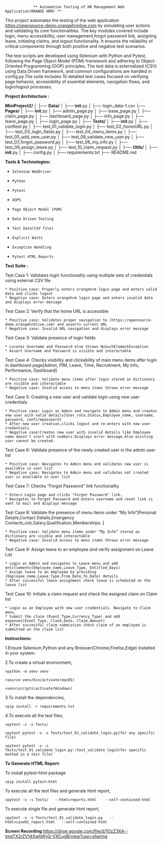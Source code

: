                  ** Automation Testing of HR Management Web Application(ORANGE HRM) **
		
This project automates the testing of the web application https://opensource-demo.orangehrmlive.com by simulating user actions and validating its core functionalities. The key modules covered include login, menu accessibility, user management,forgot password link, assigning leave, initiating claims, and logout functionality. It ensures the reliability of critical components through both positive and negative test scenarios.

The test scripts are developed using Selenium with Python and Pytest, following the Page Object Model (POM) framework and adhering to Object-Oriented Programming (OOP) principles. The test data is externalized (CSV) using Data Driven framework, and common configurations are handled in config.py.The suite includes 10 detailed test cases focused on verifying page behavior, accessibility of essential elements, navigation flows, and login/logout processes.


**Project Architecture :**

**MiniProject2/**
│
├── **Data/**
│   ├── __init__.py
│   ├── login_data-1.csv
├── **Pages/**
│   ├── __init__.py
│   ├── admin_page.py
│   ├── base_page.py
│   ├── claim_page.py
│   ├── dashboard_page.py
│   ├── info_page.py
│   ├── leave_page.py
│   ├── login_page.py
│
├── **Tests/**
│   ├── __init__.py
│   ├── conftest.py
│   ├── test_01_validate_login.py
│   ├── test_02_homeURL.py
│   ├── test_03_login_fields.py
│   ├── test_04_menu_items.py
│   ├── test_05_add_new_user.py
│   ├── test_06_validate_new_user.py
│   ├── test_07_forgot_password.py
│   ├── test_08_my_info.py
│   ├── test_09_assign_leave.py
│   ├── test_10_claim_request.py
│
├── **Utils/**
│   ├── __init__.py
│   ├── config.py
│
├── requirements.txt
├── README.md


**Tools & Technologies:**
*     Selenium WebDriver
*     Python 
*     Pytest
*     OOPS
*     Page Object Model (POM)
*     Data Driven Testing
*     Test Data(CSV file)
*     Explicit Waits
*     Exception Handling
*     Pytest HTML Reports



**Test Suite :**

Test Case 1: Validates login functionality using multiple sets of credentials using external CSV file

	* Positive case: Properly enters orangehrm login page and enters valid data and clicks logout
	* Negative case: Enters orangehrm login page and enters invalid data and displays error message
 
Test Case 2: Verify that the home URL is accessible

	* Positive case: Validates proper navigation to (https://opensource-demo.orangehrmlive.com) and asserts current URL
	* Negative case: Invalid URL navigation and displays error message

Test Case 3: Validate presence of login fields

	* Locates Username and Password else throws NoSuchElementException
	* Assert Username and Password is visible and interactable

Test Case 4: Checks visibility and clickability of main menu items after login in dashboard page[Admin, PIM, Leave, Time, Recruitment, My Info, Performance, Dashboard]

	* Positive case: Validate menu items after login stored as dictionary are visible and interactable 
	* Negative case: Invalid access to menu items throws error message

Test Case 5:  Creating a new user and validate login using new user credentials

	* Positive case: Login as Admin and navigate to Admin menu and creates new user with valid details[User_role,Status,Employee_name, username, password, confirmpassword]
	* After new user creation,clicks logout and re-enters with new user credentials.
    * Negative case:Creates new user with invalid details like Employee name doesn't start with numbers.Displays error message.Also existing user cannot be created.
 
Test Case 6: Validate presence of the newly created user in the admin user list

	* Positive case: Navigates to Admin menu and validates new user is available in user list
	* Negative case: Navigates to Admin menu and validates not created user is available in user list

Test Case 7: Checks "Forgot Password" link functionality

	* Enters Login page and clicks "Forgot Password" link. 
	* Navigates to Forgot Password and enters username and reset link is sent to mail and displays message

Test Case 8: Validate the presence of menu items under “My Info”[Personal Details,Contact Details,Emergency Contacts,Job,Salary,Qualification,Memberships..]

	* Positive case: Validate menu items under “My Info” stored as dictionary are visible and interactable 
	* Negative case: Invalid access to menu items throws error message

Test Case 9: Assign leave to an employee and verify assignment on Leave List

	* Login as Admin and navigates to Leave menu and add entitlements(Employee_name,Leave_Type, Entitled_Days)
    * Assign leave to an employee by providing (Employee_name,Leave_Type,From_Date,To_Date) details
    * After successful leave assignment check leave is scheduled on the leave list

Test Case 10: Initiate a claim request and check the assigned claim on Claim list

	* Login as an Employee with new user credentials. Navigate to Claim menu.
	* Submit the claim (Event_Type,Currency_Type) and add expenses(Event_Type, Claim_Date, Claim_Amount)
	* After successful claim submission check claim of an employee is submitted on the claim list



**Instructions:**

1.Ensure Selenium,Python and any Browser(Chrome,Firefox,Edge) installed in your system. 

2.To create a virtual environment,

	>python -m venv venv
 
	>source venv/bin/activate(macOS)
 
	>venv\scripts\activate(Windows)

3.To install the dependencies,

	>pip install -r requirements.txt

4.To execute all the test files,

	>pytest -v -s Tests/

	>pytest pytest -v -s Tests/test_01_validate_login.py(for any specific file)

	>pytest pytest -v -s Tests/test_01_validate_login.py::test_validate_login(for specific method in a test file)



**To Generate HTML Report:**

To install pytest–html package

	>pip install pytest–html

To execute all the test files and generate html report,

	>pytest -v -s Tests/   --html=reports.html    --self-contained-html

To execute single file and generate html report,

	>pytest -v -s Tests/test_01_validate_login.py   --html=case01_report.html   --self-contained-html


**Screen Recording**:https://drive.google.com/file/d/1OzZ3XA--tmqTX2rZV14XwhWyQ-VXCugB/view?usp=sharing














